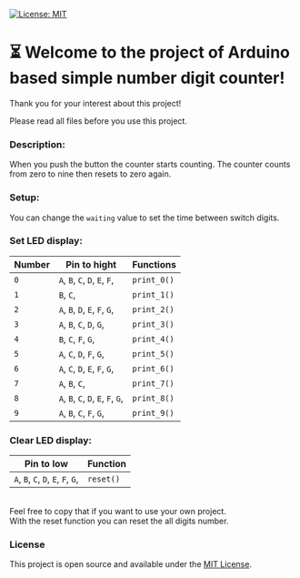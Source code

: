 [![License: MIT](https://img.shields.io/badge/License-MIT-blue.svg)](https://opensource.org/licenses/MIT)

# ⏳ Welcome to the project of Arduino based simple number digit counter!

Thank you for your interest about this project!

Please read all files before you use this project.

### Description:

When you push the button the counter starts counting.
The counter counts from zero to nine then resets to zero again.

### Setup:

You can change the `waiting` value to set the time between switch digits.

### Set LED display:

| Number | Pin to hight                       | Functions   |
| ------ | ---------------------------------- | ----------- |
| `0`    | `A`, `B`, `C`, `D`, `E`, `F`,      | `print_0()` |
| `1`    | `B`, `C`,                          | `print_1()` |
| `2`    | `A`, `B`, `D`, `E`, `F`, `G`,      | `print_2()` |
| `3`    | `A`, `B`, `C`, `D`, `G`,           | `print_3()` |
| `4`    | `B`, `C`, `F`, `G`,                | `print_4()` |
| `5`    | `A`, `C`, `D`, `F`, `G`,           | `print_5()` |
| `6`    | `A`, `C`, `D`, `E`, `F`, `G`,      | `print_6()` |
| `7`    | `A`, `B`, `C`,                     | `print_7()` |
| `8`    | `A`, `B`, `C`, `D`, `E`, `F`, `G`, | `print_8()` |
| `9`    | `A`, `B`, `C`, `F`, `G`,           | `print_9()` |

### Clear LED display:

| Pin to low                         | Function  |
| ---------------------------------- | --------- |
| `A`, `B`, `C`, `D`, `E`, `F`, `G`, | `reset()` |

<br /> Feel free to copy that if you want to use your own project.
<br /> With the reset function you can reset the all digits number.

### License

This project is open source and available under the [MIT License](LICENSE).
